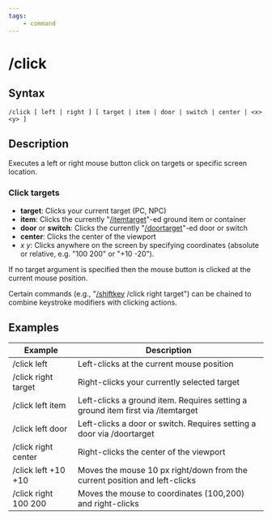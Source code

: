 ```yaml
---
tags:
    - command
---
```

# /click

## Syntax
<!--cmd-syntax-start-->
```eqcommand
/click [ left | right ] [ target | item | door | switch | center | <x> <y> ]
```
<!--cmd-syntax-end-->

## Description
<!--cmd-desc-start-->
Executes a left or right mouse button click on targets or specific screen location.  
<!--cmd-desc-end-->
### Click targets

- **target**: Clicks your current target (PC, NPC)
- **item**: Clicks the currently "[/itemtarget](itemtarget.md)"-ed ground item or container  
- **door** or **switch**: Clicks the currently "[/doortarget](doortarget.md)"-ed door or switch  
- **center**: Clicks the center of the viewport  
- _x_ _y_: Clicks anywhere on the screen by specifying coordinates (absolute or relative, e.g. "100 200" or "+10 -20").

If no target argument is specified then the mouse button is clicked at the current mouse position.

Certain commands (e.g., "[/shiftkey](shiftkey.md) /click right target") can be chained to combine keystroke modifiers with clicking actions.

## Examples

| Example                       | Description                                                                |
| ---------------------------- | -------------------------------------------------------------------------- |
| /click left                  | Left-clicks at the current mouse position                                  |
| /click right target          | Right-clicks your currently selected target                                |
| /click left item             | Left-clicks a ground item. Requires setting a ground item first via /itemtarget |
| /click left door             | Left-clicks a door or switch. Requires setting a door via /doortarget       |
| /click right center          | Right-clicks the center of the viewport                                    |
| /click left +10 +10          | Moves the mouse 10 px right/down from the current position and left-clicks |
| /click right 100 200         | Moves the mouse to coordinates (100,200) and right-clicks                  |